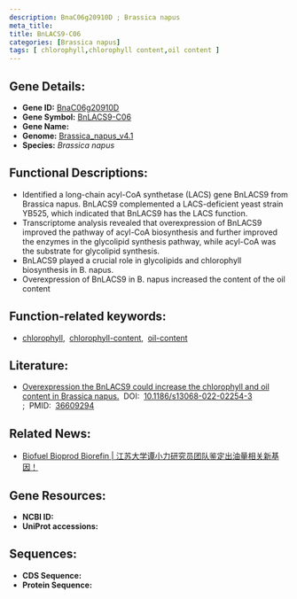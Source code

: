 ```yaml
---
description: BnaC06g20910D ; Brassica napus
meta_title:
title: BnLACS9-C06
categories: [Brassica napus]
tags: [ chlorophyll,chlorophyll content,oil content ]
---
```


## Gene Details:
- **Gene ID:**	[BnaC06g20910D]()
- **Gene Symbol:** <u>BnLACS9-C06</u>
- **Gene Name:** 
- **Genome:** [Brassica_napus_v4.1]()
- **Species:** *Brassica napus*

## Functional Descriptions:
   - Identified a long-chain acyl-CoA synthetase (LACS) gene BnLACS9 from Brassica napus. BnLACS9 complemented a LACS-deficient yeast strain YB525, which indicated that BnLACS9 has the LACS function.
   - Transcriptome analysis revealed that overexpression of BnLACS9 improved the pathway of acyl-CoA biosynthesis and further improved the enzymes in the glycolipid synthesis pathway, while acyl-CoA was the substrate for glycolipid synthesis.
   - BnLACS9 played a crucial role in glycolipids and chlorophyll biosynthesis in B. napus.
   - Overexpression of BnLACS9 in B. napus increased the content of the oil content

## Function-related keywords:
   - [chlorophyll](/tags/chlorophyll/),&nbsp;&nbsp;[chlorophyll-content](/tags/chlorophyll-content/),&nbsp;&nbsp;[oil-content](/tags/oil-content/)

## Literature:
   - [Overexpression the BnLACS9 could increase the chlorophyll and oil content in Brassica napus.]( https://biotechnologyforbiofuels.biomedcentral.com/articles/10.1186/s13068-022-02254-3)&nbsp;&nbsp;DOI:&nbsp;&nbsp;[10.1186/s13068-022-02254-3 ](https://biotechnologyforbiofuels.biomedcentral.com/articles/10.1186/s13068-022-02254-3);&nbsp;&nbsp;PMID:&nbsp;&nbsp;[36609294](https://pubmed.ncbi.nlm.nih.gov/36609294/)

## Related News:
   - [Biofuel Bioprod Biorefin | 江苏大学谭小力研究员团队鉴定出油量相关新基因！](https://mp.weixin.qq.com/s?__biz=Mzg3MDEwNDEyMg==&mid=2247543846&idx=4&sn=0ed2d0258e149655410820e8817b3162&chksm=ce908173f9e708654eb56089db527637d8393ae9d04a966aa1ece3f56300eace15108b87a8a6&scene=27#wechat_redirect)

## Gene Resources:
- **NCBI ID:**  [](https://www.ncbi.nlm.nih.gov/gene/?term=)
- **UniProt accessions:** [](https://www.uniprot.org/uniprotkb//entry)



## Sequences:
- **CDS Sequence:**
- **Protein Sequence:**
